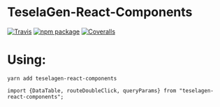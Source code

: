 # TeselaGen-React-Components

[![Travis][build-badge]][build]
[![npm package][npm-badge]][npm]
[![Coveralls][coveralls-badge]][coveralls]

# Using: 
```
yarn add teselagen-react-components
```
```
import {DataTable, routeDoubleClick, queryParams} from "teselagen-react-components";
```

[build-badge]: https://img.shields.io/travis/user/repo/master.png?style=flat-square
[build]: https://travis-ci.org/user/repo

[npm-badge]: https://img.shields.io/npm/v/npm-package.png?style=flat-square
[npm]: https://www.npmjs.org/package/npm-package

[coveralls-badge]: https://img.shields.io/coveralls/user/repo/master.png?style=flat-square
[coveralls]: https://coveralls.io/github/user/repo
